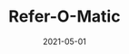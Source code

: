 ---
title: Refer-O-Matic
type: design @ Glow
layout: project
date: 2021-05-01
thumbnail: /assets/img/button-company.jpg
---